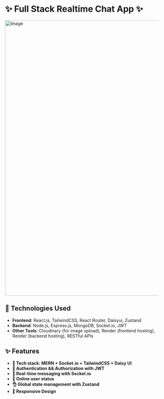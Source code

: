 # ✨ Full Stack Realtime Chat App ✨

<img width="1920" height="900" alt="Image" src="https://github.com/user-attachments/assets/87d521da-1fdd-490b-93e0-b26b48f87783" />

## 🧰 Technologies Used

- **Frontend**: React.js, TailwindCSS, React Router, Daisyui, Zustand
- **Backend**: Node.js, Express.js, MongoDB, Socket.io, JWT
- **Other Tools**: Cloudinary (for image upload), Render (frontend hosting), Render (backend hosting), RESTful APIs

## ✨ Features

- **🌟 Tech stack: MERN + Socket.io + TailwindCSS + Daisy UI**
- **🎃 Authentication && Authorization with JWT**
- **👾 Real-time messaging with Socket.io**
- **🚀 Online user status**
- **👌 Global state management with Zustand**
- **📱 Responsive Design**
